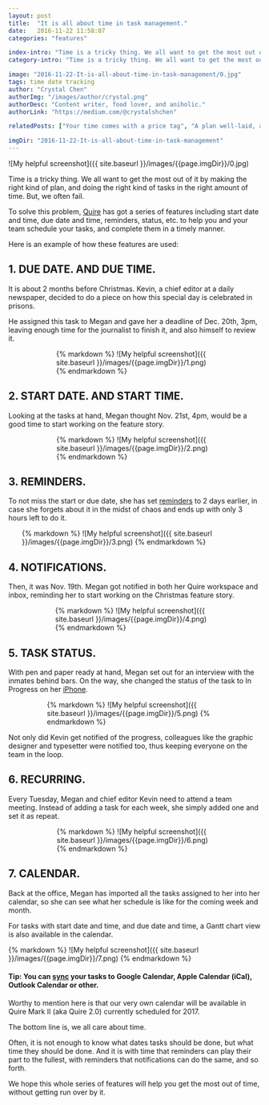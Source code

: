 ```yaml
---
layout: post
title:  "It is all about time in task management."
date:   2016-11-22 11:58:07
categories: "features"

index-intro: "Time is a tricky thing. We all want to get the most out of it by making the right kind of plan, and doing the right kind of tasks in the right amount of time. But, we often fail. To solve this problem, Quire has got a series of features including start date and time, due date and time, reminders, status, etc. to help you and your team..."
category-intro: "Time is a tricky thing. We all want to get the most out of it by making the right kind of plan, and doing the right kind of tasks in the right amount of time..."

image: "2016-11-22-It-is-all-about-time-in-task-management/0.jpg"
tags: time date tracking
author: "Crystal Chen"
authorImg: "/images/author/crystal.png"
authorDesc: "Content writer, food lover, and aniholic."
authorLink: "https://medium.com/@crystalshchen"

relatedPosts: ["Your time comes with a price tag", "A plan well-laid, a party well-played"]

imgDir: "2016-11-22-It-is-all-about-time-in-task-management"
---
```



![My helpful screenshot]({{ site.baseurl }}/images/{{page.imgDir}}/0.jpg)

Time is a tricky thing. We all want to get the most out of it by making the right kind of plan, and doing the right kind of tasks in the right amount of time. But, we often fail.

To solve this problem, [Quire](https://quire.io/) has got a series of features including start date and time, due date and time, reminders, status, etc. to help you and your team schedule your tasks, and complete them in a timely manner.

Here is an example of how these features are used:

## 1. DUE DATE. AND DUE TIME.

It is about 2 months before Christmas. Kevin, a chief editor at a daily newspaper, decided to do a piece on how this special day is celebrated in prisons.

He assigned this task to Megan and gave her a deadline of Dec. 20th, 3pm, leaving enough time for the journalist to finish it, and also himself to review it.

<div style="max-width: 313px; max-height: 207px; margin: 0 auto;">
{% markdown %}
![My helpful screenshot]({{ site.baseurl }}/images/{{page.imgDir}}/1.png)
{% endmarkdown %}
</div>

## 2. START DATE. AND START TIME.

Looking at the tasks at hand, Megan thought Nov. 21st, 4pm, would be a good time to start working on the feature story.

<div style="max-width: 312px; max-height: 241px; margin: 0 auto;">
{% markdown %}
![My helpful screenshot]({{ site.baseurl }}/images/{{page.imgDir}}/2.png)
{% endmarkdown %}
</div>

## 3. REMINDERS.

To not miss the start or due date, she has set [reminders](https://quire.io/r/setting) to 2 days earlier, in case she forgets about it in the midst of chaos and ends up with only 3 hours left to do it.

<div style="max-width: 450px; max-height: 162px; margin: 0 auto;">
{% markdown %}
![My helpful screenshot]({{ site.baseurl }}/images/{{page.imgDir}}/3.png)
{% endmarkdown %}
</div>

## 4. NOTIFICATIONS.

Then, it was Nov. 19th. Megan got notified in both her Quire workspace and inbox, reminding her to start working on the Christmas feature story.

<div style="max-width: 317px; max-height: 164px; margin: 0 auto;">
{% markdown %}
![My helpful screenshot]({{ site.baseurl }}/images/{{page.imgDir}}/4.png)
{% endmarkdown %}
</div>

## 5. TASK STATUS.

With pen and paper ready at hand, Megan set out for an interview with the inmates behind bars. On the way, she changed the status of the task to In Progress on her [iPhone](https://itunes.apple.com/us/app/quire-task-manager-for-teams/id1095193897).

<div style="max-width: 350px; max-height: 313px; margin: 0 auto;">
{% markdown %}
![My helpful screenshot]({{ site.baseurl }}/images/{{page.imgDir}}/5.png)
{% endmarkdown %}
</div>

Not only did Kevin get notified of the progress, colleagues like the graphic designer and typesetter were notified too, thus keeping everyone on the team in the loop.

## 6. RECURRING.

Every Tuesday, Megan and chief editor Kevin need to attend a team meeting. Instead of adding a task for each week, she simply added one and set it as repeat.

<div style="max-width: 311px; max-height: 226px; margin: 0 auto;">
{% markdown %}
![My helpful screenshot]({{ site.baseurl }}/images/{{page.imgDir}}/6.png)
{% endmarkdown %}
</div>

## 7. CALENDAR.

Back at the office, Megan has imported all the tasks assigned to her into her calendar, so she can see what her schedule is like for the coming week and month.

For tasks with start date and time, and due date and time, a Gantt chart view is also available in the calendar.

<div style="max-width: 550px; max-height: 314px; margin: 0 auto;">
{% markdown %}
![My helpful screenshot]({{ site.baseurl }}/images/{{page.imgDir}}/7.png)
{% endmarkdown %}
</div>

#### Tip: You can [sync](https://quire.io/w/Getting_Started_with_Quire/128/Sync_to_iCal_Outlook...) your tasks to Google Calendar, Apple Calendar (iCal), Outlook Calendar or other.

Worthy to mention here is that our very own calendar will be available in Quire Mark II (aka Quire 2.0) currently scheduled for 2017.

The bottom line is, we all care about time.

Often, it is not enough to know what dates tasks should be done, but what time they should be done. And it is with time that reminders can play their part to the fullest, with reminders that notifications can do the same, and so forth.

We hope this whole series of features will help you get the most out of time, without getting run over by it.

[jekyll]:      http://jekyllrb.com
[jekyll-gh]:   https://github.com/jekyll/jekyll
[jekyll-help]: https://github.com/jekyll/jekyll-help
